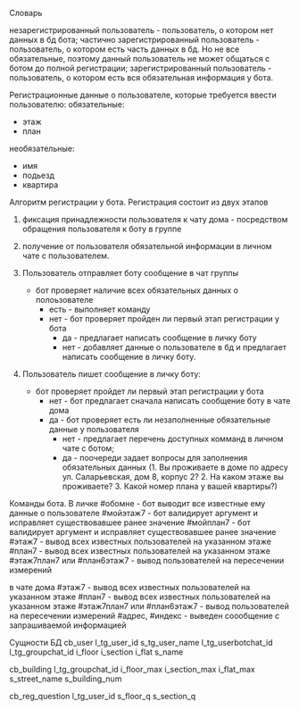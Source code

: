 Словарь

незарегистрированный пользователь - пользователь, о котором нет данных в бд бота;
частично зарегистрированный пользователь - пользователь, о котором есть часть данных в бд. Но не все обязательные, поэтому данный пользователь не может общаться с ботом до полной регистрации;
зарегистрированный пользователь - пользователь, о котором есть вся обязательная информация у бота.

Регистрационные данные о пользователе, которые требуется ввести пользователю:
обязательные:
- этаж
- план

необязательные:
- имя
- подьезд
- квартира


Алгоритм регистрации у бота.
Регистрация состоит из двух этапов
1. фиксация принадлежности пользователя к чату дома - посредством обращения пользователя к боту в группе
2. получение от пользователя обязательной информации в личном чате с пользователем.


1. Пользователь отправляет боту сообщение в чат группы
	- бот проверяет наличие всех обязательных данных о полоьзователе
		- есть - выполняет команду
		- нет  - бот проверяет пройден ли первый этап регистрации у бота
			- да  - предлагает написать сообщение в личку боту
			- нет - добавляет данные о пользователе в бд и предлагает написать сообщение в личку боту.

2. Пользователь пишет сообщение в личку боту:
	- бот проверяет пройдет ли первый этап регистрации у бота
		- нет - бот предлагает сначала написать сообщение боту в чате дома
		- да  - бот проверяет есть ли незаполненные обязательные данные у пользователя
			- нет - предлагает перечень доступных комманд в личном чате с ботом;
			- да  - поочереди задает вопросы для заполнения обязательных данных
				(1. Вы проживаете в доме по адресу ул. Саларьевская, дом 8, корпус 2?
				 2. На каком этаже вы проживаете?
				 3. Какой номер плана у вашей квартиры?)



Команды бота.
В личке
#обомне - бот выводит все известные ему данные о пользователе
#мойэтаж7 - бот валидирует аргумент и исправляет существовавшее ранее значение
#мойплан7 - бот валидирует аргумент и исправляет существовавшее ранее значение
#этаж7 - вывод всех известных пользователей на указанном этаже
#план7 - вывод всех известных пользователей на указанном этаже
#этаж7план7 или #план6этаж7 - вывод пользователей на пересечении измерений

в чате дома
#этаж7 - вывод всех известных пользователей на указанном этаже
#план7 - вывод всех известных пользователей на указанном этаже
#этаж7план7 или #план6этаж7 - вывод пользователей на пересечении измерений
#адрес, #индекс - выведен соообщение с запрашиваемой информацией


Сущности БД
cb_user
l_tg_user_id
s_tg_user_name
l_tg_userbotchat_id
l_tg_groupchat_id
i_floor
i_section
i_flat
s_name

cb_building
l_tg_groupchat_id
i_floor_max
i_section_max
i_flat_max
s_street_name
s_building_num

cb_reg_question
l_tg_user_id
s_floor_q
s_section_q

